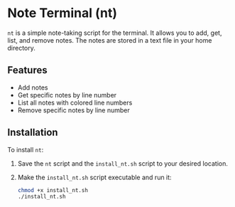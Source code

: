 # Note Terminal (nt)

`nt` is a simple note-taking script for the terminal. It allows you to add, get, list, and remove notes. The notes are stored in a text file in your home directory.

## Features

- Add notes
- Get specific notes by line number
- List all notes with colored line numbers
- Remove specific notes by line number

## Installation

To install `nt`:

1. Save the `nt` script and the `install_nt.sh` script to your desired location.

2. Make the `install_nt.sh` script executable and run it:

   ```sh
   chmod +x install_nt.sh
   ./install_nt.sh

